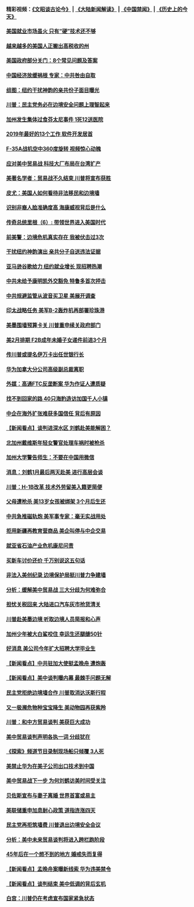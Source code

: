 #### 精彩视频：[《文昭谈古论今》](https://github.com/gfw-breaker/wenzhao/blob/master/README.md?t=01140030) | [《大陆新闻解读》](https://github.com/gfw-breaker/ntdtv-comedy/blob/master/README.md?t=01140030) | [《中国禁闻》](https://github.com/gfw-breaker/ntdtv-news/blob/master/README.md?t=01140030) | [《历史上的今天》](https://github.com/gfw-breaker/today-in-history/blob/master/README.md?t=01140030) 

#### [美国就业市场虽火 只有“硬”技术还不够](../pages/nsc412/n10973213.md?t=01140030) 

#### [越来越多的美国人正搬出高税收的州](../pages/nsc412/n10973199.md?t=01140030) 

#### [美国政府部分关门：8个常见问题及答案](../pages/nsc412/n10973004.md?t=01140030) 

#### [中国经济放缓祸根 专家：中共咎由自取](../pages/nsc412/n10973083.md?t=01140030) 

#### [组图：纽约干扰神韵的亲共份子面目曝光](../pages/nsc412/n10972801.md?t=01140030) 

#### [川普：民主党务必在边境安全问题上理智起来](../pages/nsc412/n10972922.md?t=01140030) 

#### [加州发生集体过食芬太尼事件 1死12送医院](../pages/nsc412/n10972695.md?t=01140030) 

#### [2019年最好的13个工作 软件开发居首](../pages/nsc412/n10967208.md?t=01140030) 

#### [F-35A战机空中360度旋转 视频惊心动魄](../pages/nsc412/n10971751.md?t=01140030) 

#### [应对美中贸易战 科技大厂布局在台湾扩产](../pages/nsc412/n10971277.md?t=01140030) 

#### [美著名学者：贸易战不久结束 川普将宣布获胜](../pages/nsc412/n10971697.md?t=01140030) 

#### [皮尤：美国人如何看待非法移民和边境墙](../pages/nsc412/n10971472.md?t=01140030) 

#### [识别非裔人脸准确度高 海康威视背后是什么](../pages/nsc412/n10971226.md?t=01140030) 

#### [传奇总统里根（6）: 带领世界进入美国时代](../pages/nsc412/n10971227.md?t=01140030) 

#### [前美警：边境危机真实存在 我被伏击过3次](../pages/nsc412/n10971325.md?t=01140030) 

#### [干扰纽约神韵演出 亲共分子自送违法证据](../pages/nsc412/n10969757.md?t=01140030) 

#### [亚马逊谷歌给力 纽约就业增长 现招聘热潮](../pages/nsc412/n10971075.md?t=01140030) 

#### [中共未给予康明凯外交豁免 特鲁多首次抨击](../pages/nsc412/n10970976.md?t=01140030) 

#### [中共规避监管从波音买卫星 美展开调查](../pages/nsc412/n10970960.md?t=01140030) 

#### [印太战略任务 美军B-2轰炸机再部署珍珠港](../pages/nsc412/n10970599.md?t=01140030) 

#### [美墨围墙预算卡关 川普重申续关政府部门](../pages/nsc412/n10970534.md?t=01140030) 

#### [美2月排期 F2B成年未婚子女递件前进3个月](../pages/nsc412/n10970207.md?t=01140030) 

#### [传川普或提名伊万卡出任世银行长](../pages/nsc412/n10970106.md?t=01140030) 

#### [华为加拿大分公司高级副总裁离职](../pages/nsc412/n10969911.md?t=01140030) 

#### [外媒：高通FTC反垄断案 华为作证人遭质疑](../pages/nsc412/n10969482.md?t=01140030) 

#### [找不到回家的路 40只海豹造访加国千人小镇](../pages/nsc412/n10969564.md?t=01140030) 

#### [中企在海外扩张难获多国信任 背后有原因](../pages/nsc412/n10969228.md?t=01140030) 

#### [【新闻看点】谈判进深水区 刘鹤赴美能解困？](../pages/nsc412/n10969116.md?t=01140030) 

#### [北加州戴维斯年轻女警官处理车祸时被枪杀](../pages/nsc412/n10969582.md?t=01140030) 

#### [加州大学警告师生：不要在中国用微信](../pages/nsc412/n10969475.md?t=01140030) 

#### [消息：刘鹤1月最后两天赴美 进行高层会谈](../pages/nsc412/n10967146.md?t=01140030) 

#### [川普：H-1B改革 技术外劳留美入籍更简便](../pages/nsc412/n10968990.md?t=01140030) 

#### [父母遭枪杀 美13岁女孩被绑架 3个月后生还](../pages/nsc412/n10968787.md?t=01140030) 

#### [中共急推磁轨炮 美军事专家：毫无实战用处](../pages/nsc412/n10968326.md?t=01140030) 

#### [拒用新疆再教育营商品 美企叫停与中企交易](../pages/nsc412/n10967266.md?t=01140030) 

#### [就亚省石油产业危机康尼问责](../pages/nsc412/n10967310.md?t=01140030) 

#### [买新车讨价还价 千万别说这五句话](../pages/nsc412/n10966559.md?t=01140030) 

#### [非法入美创纪录 边境保护局挺川普力争建墙](../pages/nsc412/n10966872.md?t=01140030) 

#### [分析：缓解美中贸易战 三大分歧为何难弥合](../pages/nsc412/n10966845.md?t=01140030) 

#### [担忧关税回来 大陆进口汽车灰市抢货清关](../pages/nsc412/n10966734.md?t=01140030) 

#### [川普赴美墨边境 听取边境人员简报和心声](../pages/nsc412/n10966781.md?t=01140030) 

#### [加州少年被大白鲨咬住 幸运生还腿缝50针](../pages/nsc412/n10966637.md?t=01140030) 

#### [好消息 美公司今年扩大招聘大学毕业生](../pages/nsc412/n10966671.md?t=01140030) 

#### [【新闻看点】中共驻加大使挺孟晚舟 遭炮轰](../pages/nsc412/n10966495.md?t=01140030) 

#### [【新闻看点】美中谈判曝内幕 最棘手问题无解](../pages/nsc412/n10966115.md?t=01140030) 

#### [民主党拒绝边境墙合作 川普取消达沃斯行程](../pages/nsc412/n10966613.md?t=01140030) 

#### [又一极濒危物种宝宝降生 美动物园再获紫羚](../pages/nsc412/n10966526.md?t=01140030) 

#### [川普：和中方贸易谈判 美获巨大成功](../pages/nsc412/n10966506.md?t=01140030) 

#### [美中贸易谈判声明各执一词 分歧犹在](../pages/nsc412/n10966376.md?t=01140030) 

#### [《探索》频道节目录制现场船只倾覆 3人死](../pages/nsc412/n10966232.md?t=01140030) 

#### [美禁止华为在美子公司出口技术到中国](../pages/nsc412/n10966359.md?t=01140030) 

#### [美中贸易战下一步 为何刘鹤访美时间受关注](../pages/nsc412/n10964471.md?t=01140030) 

#### [贝佐斯宣布与妻子离婚 世界首富或易主](../pages/nsc412/n10964638.md?t=01140030) 

#### [美联储重申加息耐心政策 道指连涨四天](../pages/nsc412/n10964591.md?t=01140030) 

#### [民主党再拒筑墙费 川普退出边境安全会议](../pages/nsc412/n10964507.md?t=01140030) 

#### [分析：美中未来贸易谈判将进入跨栏跑阶段](../pages/nsc412/n10964449.md?t=01140030) 

#### [45年后在一个想不到的地方 婚戒失而复得](../pages/nsc412/n10964454.md?t=01140030) 

#### [【新闻看点】孟晚舟案曝新线索 华为违美禁令](../pages/nsc412/n10964307.md?t=01140030) 

#### [【新闻看点】谈判结束 美中低调的背后玄机](../pages/nsc412/n10964036.md?t=01140030) 

#### [白宫：川普仍在考虑宣布国家紧急状态](../pages/nsc412/n10964312.md?t=01140030) 

